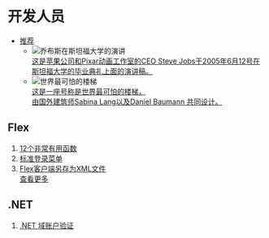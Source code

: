 # 开发人员
* [推荐](#album.banner)<br>
  * ![乔布斯在斯坦福大学的演讲](/developer/科技圈/乔布斯/乔布斯.jpg)<br>
    [这是苹果公司和Pixar动画工作室的CEO Steve Jobs于2005年6月12号在斯坦福大学的毕业典礼上面的演讲稿。](/developer/科技圈/乔布斯/在斯坦福大学的演讲.md)
  * ![世界最可怕的楼梯](/developer/设计/世界最可怕的楼梯/局部.jpg)<br>
    [这是一座号称是世界最可怕的楼梯，<br>由国外建筑师Sabina Lang以及Daniel Baumann 共同设计。](/developer/设计/世界最可怕的楼梯/世界最可怕的楼梯.md)

## Flex 
1. [12个非常有用函数](/developer/Flex/12个非常有用函数.md)<br>
2. [标准登录菜单](/developer/Flex/标准登录菜单.md)<br>
3. [Flex客户端另存为XML文件](/developer/Flex/Flex客户端另存为XML文件.md)<br>
[查看更多](/developer/Flex)<br>
## .NET
1. [.NET 域账户验证](/developer/.NET/域账户验证.md)<br>